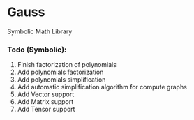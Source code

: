 # Gauss

Symbolic Math Library

### Todo (Symbolic):
1. Finish factorization of polynomials
2. Add polynomials factorization
3. Add polynomials simplification
4. Add automatic simplification algorithm for compute graphs
5. Add Vector support
6. Add Matrix support
7. Add Tensor support
